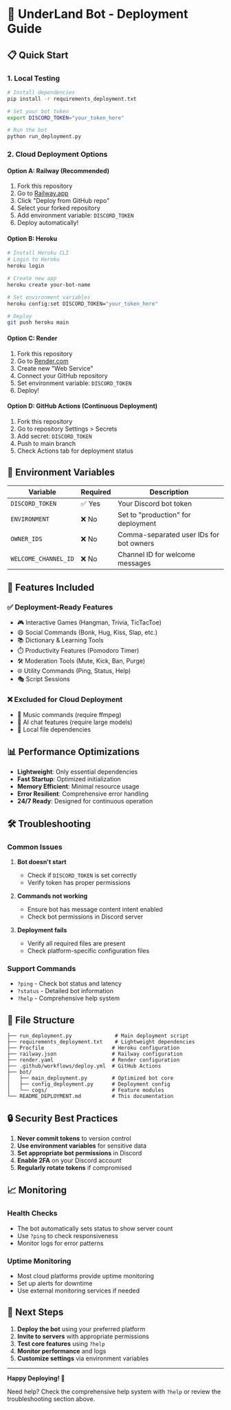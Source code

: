 # 🚀 UnderLand Bot - Deployment Guide

## 📋 Quick Start

### 1. Local Testing
```bash
# Install dependencies
pip install -r requirements_deployment.txt

# Set your bot token
export DISCORD_TOKEN="your_token_here"

# Run the bot
python run_deployment.py
```

### 2. Cloud Deployment Options

#### Option A: Railway (Recommended)
1. Fork this repository
2. Go to [Railway.app](https://railway.app)
3. Click "Deploy from GitHub repo"
4. Select your forked repository
5. Add environment variable: `DISCORD_TOKEN`
6. Deploy automatically!

#### Option B: Heroku
```bash
# Install Heroku CLI
# Login to Heroku
heroku login

# Create new app
heroku create your-bot-name

# Set environment variables
heroku config:set DISCORD_TOKEN="your_token_here"

# Deploy
git push heroku main
```

#### Option C: Render
1. Fork this repository
2. Go to [Render.com](https://render.com)
3. Create new "Web Service"
4. Connect your GitHub repository
5. Set environment variable: `DISCORD_TOKEN`
6. Deploy!

#### Option D: GitHub Actions (Continuous Deployment)
1. Fork this repository
2. Go to repository Settings > Secrets
3. Add secret: `DISCORD_TOKEN`
4. Push to main branch
5. Check Actions tab for deployment status

## 🔧 Environment Variables

| Variable | Required | Description |
|----------|----------|-------------|
| `DISCORD_TOKEN` | ✅ Yes | Your Discord bot token |
| `ENVIRONMENT` | ❌ No | Set to "production" for deployment |
| `OWNER_IDS` | ❌ No | Comma-separated user IDs for bot owners |
| `WELCOME_CHANNEL_ID` | ❌ No | Channel ID for welcome messages |

## 🎯 Features Included

### ✅ Deployment-Ready Features
- 🎮 Interactive Games (Hangman, Trivia, TicTacToe)
- 😄 Social Commands (Bonk, Hug, Kiss, Slap, etc.)
- 📚 Dictionary & Learning Tools
- ⏱️ Productivity Features (Pomodoro Timer)
- 🛠️ Moderation Tools (Mute, Kick, Ban, Purge)
- 🌐 Utility Commands (Ping, Status, Help)
- 🎭 Script Sessions

### ❌ Excluded for Cloud Deployment
- 🎵 Music commands (require ffmpeg)
- 🤖 AI chat features (require large models)
- 📁 Local file dependencies

## 📊 Performance Optimizations

- **Lightweight**: Only essential dependencies
- **Fast Startup**: Optimized initialization
- **Memory Efficient**: Minimal resource usage
- **Error Resilient**: Comprehensive error handling
- **24/7 Ready**: Designed for continuous operation

## 🛠️ Troubleshooting

### Common Issues

1. **Bot doesn't start**
   - Check if `DISCORD_TOKEN` is set correctly
   - Verify token has proper permissions

2. **Commands not working**
   - Ensure bot has message content intent enabled
   - Check bot permissions in Discord server

3. **Deployment fails**
   - Verify all required files are present
   - Check platform-specific configuration files

### Support Commands
- `?ping` - Check bot status and latency
- `?status` - Detailed bot information
- `?help` - Comprehensive help system

## 📝 File Structure

```
├── run_deployment.py              # Main deployment script
├── requirements_deployment.txt    # Lightweight dependencies
├── Procfile                      # Heroku configuration
├── railway.json                  # Railway configuration  
├── render.yaml                   # Render configuration
├── .github/workflows/deploy.yml  # GitHub Actions
├── bot/
│   ├── main_deployment.py        # Optimized bot core
│   ├── config_deployment.py      # Deployment config
│   └── cogs/                     # Feature modules
└── README_DEPLOYMENT.md          # This documentation
```

## 🔒 Security Best Practices

1. **Never commit tokens** to version control
2. **Use environment variables** for sensitive data
3. **Set appropriate bot permissions** in Discord
4. **Enable 2FA** on your Discord account
5. **Regularly rotate tokens** if compromised

## 📈 Monitoring

### Health Checks
- The bot automatically sets status to show server count
- Use `?ping` to check responsiveness
- Monitor logs for error patterns

### Uptime Monitoring
- Most cloud platforms provide uptime monitoring
- Set up alerts for downtime
- Use external monitoring services if needed

## 🎯 Next Steps

1. **Deploy the bot** using your preferred platform
2. **Invite to servers** with appropriate permissions
3. **Test core features** using `?help`
4. **Monitor performance** and logs
5. **Customize settings** via environment variables

---

**Happy Deploying! 🚀**

Need help? Check the comprehensive help system with `?help` or review the troubleshooting section above.
